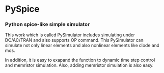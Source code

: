 # PySpice
### Python spice-like simple simulator
This work which is called PySimulator includes simulating under DC/AC/TRAN and also supports OP command. This PySimulator can simulate not only linear elements and also nonlinear elements like diode and mos. 

In addition, it is easy to exapand the function to dynamic time step control and memristor simulation. Also, adding memristor simulation is also easy.
